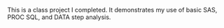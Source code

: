 This is a class project I completed. It demonstrates my use of basic SAS, PROC SQL, and DATA step analysis.
